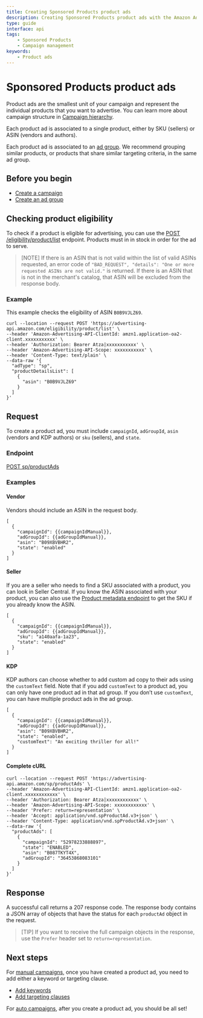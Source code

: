 ```yaml
---
title: Creating Sponsored Products product ads
description: Creating Sponsored Products product ads with the Amazon Ads API
type: guide
interface: api 
tags:
    - Sponsored Products
    - Campaign management
keywords:
    - Product ads
---
```


# Sponsored Products product ads

Product ads are the smallest unit of your campaign and represent the individual products that you want to advertise. You can learn more about campaign structure in [Campaign hierarchy](guides/sponsored-products/get-started/campaign-structure).

Each product ad is associated to a single product, either by SKU (sellers) or ASIN (vendors and authors). 

Each product ad is associated to an [ad group](guides/sponsored-products/ad-groups). We recommend grouping similar products, or products that share similar targeting criteria, in the same ad group. 

## Before you begin

* [Create a campaign](guides/sponsored-products/campaigns)
* [Create an ad group](guides/sponsored-products/ad-groups)

## Checking product eligibility

To check if a product is eligible for advertising, you can use the [POST /eligibility/product/list](eligibility-prod-3p/#/Product%20Eligibility/productEligibility) endpoint. Products must in in stock in order for the ad to serve. 

>[NOTE] If there is an ASIN that is not valid within the list of valid ASINs requested, an error code of `"BAD_REQUEST", "details": "One or more requested ASINs are not valid."` is returned. If there is an ASIN that is not in the merchant's catalog, that ASIN will be excluded from the response body.

### Example

This example checks the eligibility of ASIN `B0B9VJLZ69`.

```
curl --location --request POST 'https://advertising-api.amazon.com/eligibility/product/list' \
--header 'Amazon-Advertising-API-ClientId: amzn1.application-oa2-client.xxxxxxxxxxx' \
--header 'Authorization: Bearer Atza|xxxxxxxxxxx' \
--header 'Amazon-Advertising-API-Scope: xxxxxxxxxxx' \
--header 'Content-Type: text/plain' \
--data-raw '{
  "adType": "sp",
  "productDetailsList": [
    {
      "asin": "B0B9VJLZ69"
    }
  ]
}'
```

## Request

To create a product ad, you must include `campaignId`, `adGroupId`, `asin` (vendors and KDP authors) or `sku` (sellers), and `state`.

### Endpoint

[POST sp/productAds](sponsored-products/3-0/openapi/prod#tag/ProductAds/operation/CreateSponsoredProductsProductAds)

### Examples

#### Vendor

Vendors should include an ASIN in the request body. 

```
[
  {
    "campaignId": {{campaignIdManual}},
    "adGroupId": {{adGroupIdManual}},
    "asin": "B09XBVBHR2",
    "state": "enabled"
  }
]
```

#### Seller

If you are a seller who needs to find a SKU associated with a product, you can look in Seller Central. If you know the ASIN associated with your product, you can also use the [Product metadata endpoint](product-metadata/#/Product%20selector) to get the SKU if you already know the ASIN. 

```
[
  {
    "campaignId": {{campaignIdManual}},
    "adGroupId": {{adGroupIdManual}},
    "sku": "a140aafa-1a23",
    "state": "enabled"
  }
]
```

#### KDP

KDP authors can choose whether to add custom ad copy to their ads using the `customText` field. Note that if you add `customText` to a product ad, you can only have one product ad in that ad group. If you don’t use `customText`, you can have multiple product ads in the ad group.

```
[
  {
    "campaignId": {{campaignIdManual}},
    "adGroupId": {{adGroupIdManual}},
    "asin": "B09XBVBHR2",
    "state": "enabled",
    "customText": "An exciting thriller for all!"
  }
]
```

#### Complete cURL

```
curl --location --request POST 'https://advertising-api.amazon.com/sp/productAds' \
--header 'Amazon-Advertising-API-ClientId: amzn1.application-oa2-client.xxxxxxxxxxxx' \
--header 'Authorization: Bearer Atza|xxxxxxxxxxxx' \
--header 'Amazon-Advertising-API-Scope: xxxxxxxxxxxx' \
--header 'Prefer: return=representation' \
--header 'Accept: application/vnd.spProductAd.v3+json' \
--header 'Content-Type: application/vnd.spProductAd.v3+json' \
--data-raw '{
  "productAds": [
    {
      "campaignId": "52978233888897",
      "state": "ENABLED",
      "asin": "B087TKYT4X",
      "adGroupId": "36453868083101"
    }
  ]
}'
```

## Response

A successful call returns a 207 response code. The response body contains a JSON array of objects that have the status for each `productAd` object in the request.

>[TIP] If you want to receive the full campaign objects in the response, use the `Prefer` header set to `return=representation`.

## Next steps

For [manual campaigns](guides/sponsored-products/get-started/manual-campaigns), once you have created a product ad, you need to add either a keyword or targeting clause. 

* [Add keywords](guides/sponsored-products/keywords/overview)
* [Add targeting clauses](guides/sponsored-products/product-targeting/overview)

For [auto campaigns](guides/sponsored-products/get-started/auto-campaigns), after you create a product ad, you should be all set!

